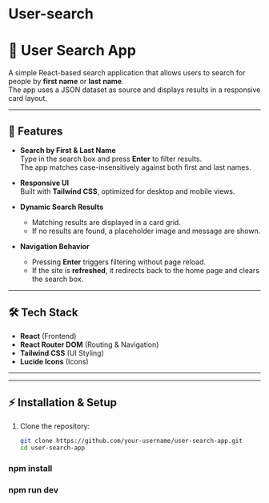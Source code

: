 # User-search
# 🔎 User Search App

A simple React-based search application that allows users to search for people by **first name** or **last name**.  
The app uses a JSON dataset as source and displays results in a responsive card layout.

---

## 🚀 Features

- **Search by First & Last Name**  
  Type in the search box and press **Enter** to filter results.  
  The app matches case-insensitively against both first and last names.

- **Responsive UI**  
  Built with **Tailwind CSS**, optimized for desktop and mobile views.

- **Dynamic Search Results**  
  - Matching results are displayed in a card grid.  
  - If no results are found, a placeholder image and message are shown.

- **Navigation Behavior**  
  - Pressing **Enter** triggers filtering without page reload.  
  - If the site is **refreshed**, it redirects back to the home page and clears the search box.

---

## 🛠️ Tech Stack

- **React** (Frontend)  
- **React Router DOM** (Routing & Navigation)  
- **Tailwind CSS** (UI Styling)  
- **Lucide Icons** (Icons)  

---


---

## ⚡ Installation & Setup

1. Clone the repository:
   ```bash
   git clone https://github.com/your-username/user-search-app.git
   cd user-search-app
### npm install
### npm run dev
